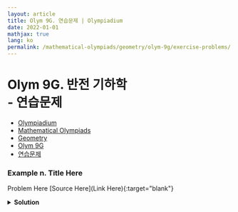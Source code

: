 ```yaml
---
layout: article
title: Olym 9G. 연습문제 | Olympiadium
date: 2022-01-01
mathjax: true
lang: ko
permalink: /mathematical-olympiads/geometry/olym-9g/exercise-problems/
---
```

# Olym 9G. 반전 기하학 <br> <ssup> - 연습문제</ssup>

<ul class="breadcrumb">
	<li><a href="{{ site.homeurl }}">Olympiadium</a></li> 
	<li><a href="{{ site.homeurl }}mathematical-olympiads/">Mathematical Olympiads</a></li> 
	<li><a href="{{ site.homeurl }}mathematical-olympiads/geometry/">Geometry</a></li> 
	<li><a href="{{ site.homeurl }}mathematical-olympiads/geometry/olym-9g/">Olym 9G</a></li> 
	<li><a href="{{ site.homeurl }}mathematical-olympiads/geometry/olym-9g/exercise-problems/">연습문제</a></li>
</ul>

### Example n. Title Here
<skyblueboard> Problem Here </skyblueboard>
[Source Here](Link Here){:target="blank"}
<pinkborder><details>
<summary><b>Solution</b></summary>
Solution Here. 
</details></pinkborder>



